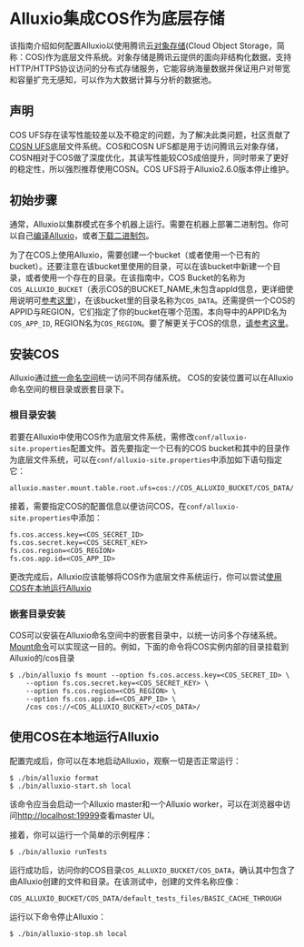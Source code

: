 # Alluxio集成COS作为底层存储

该指南介绍如何配置Alluxio以使用腾讯云[对象存储](https://cloud.tencent.com/product/cos)(Cloud Object Storage，简称：COS)作为底层文件系统。对象存储是腾讯云提供的面向非结构化数据，支持 HTTP/HTTPS协议访问的分布式存储服务，它能容纳海量数据并保证用户对带宽和容量扩充无感知，可以作为大数据计算与分析的数据池。

## 声明
COS UFS存在读写性能较差以及不稳定的问题，为了解决此类问题，社区贡献了[COSN UFS](COSN.html)底层文件系统。COS和COSN UFS都是用于访问腾讯云对象存储，COSN相对于COS做了深度优化，其读写性能较COS成倍提升，同时带来了更好的稳定性，所以强烈推荐使用COSN。COS UFS将于Alluxio2.6.0版本停止维护。

## 初始步骤

通常，Alluxio以集群模式在多个机器上运行。需要在机器上部署二进制包。你可以自己[编译Alluxio](../contributor/Building-Alluxio-From-Source.md)，或者[下载二进制包](../deploy/Running-Alluxio-Locally.md)。

为了在COS上使用Alluxio，需要创建一个bucket（或者使用一个已有的bucket）。还要注意在该bucket里使用的目录，可以在该bucket中新建一个目录，或者使用一个存在的目录。在该指南中，COS Bucket的名称为`COS_ALLUXIO_BUCKET`（表示COS的BUCKET_NAME,未包含appId信息，更详细使用说明可[参考这里](ttps://cloud.tencent.com/document/product/589/35283)），在该bucket里的目录名称为`COS_DATA`。还需提供一个COS的APPID与REGION，它们指定了你的bucket在哪个范围，本向导中的APPID名为`COS_APP_ID`, REGION名为`COS_REGION`。要了解更关于COS的信息，[请参考这里](https://cloud.tencent.com/document/product/436/7751)。

## 安装COS

Alluxio通过[统一命名空间](../core-services/Unified-Namespace.md)统一访问不同存储系统。 COS的安装位置可以在Alluxio命名空间的根目录或嵌套目录下。

### 根目录安装

若要在Alluxio中使用COS作为底层文件系统，需修改`conf/alluxio-site.properties`配置文件。首先要指定一个已有的COS bucket和其中的目录作为底层文件系统，可以在`conf/alluxio-site.properties`中添加如下语句指定它：

```
alluxio.master.mount.table.root.ufs=cos://COS_ALLUXIO_BUCKET/COS_DATA/
```

接着，需要指定COS的配置信息以便访问COS，在`conf/alluxio-site.properties`中添加：

```
fs.cos.access.key=<COS_SECRET_ID>
fs.cos.secret.key=<COS_SECRET_KEY>
fs.cos.region=<COS_REGION>
fs.cos.app.id=<COS_APP_ID>
```

更改完成后，Alluxio应该能够将COS作为底层文件系统运行，你可以尝试[使用COS在本地运行Alluxio](#使用COS在本地运行Alluxio)

### 嵌套目录安装

COS可以安装在Alluxio命名空间中的嵌套目录中，以统一访问多个存储系统。 [Mount命令](../operation/User-CLI.md#mount)可以实现这一目的。例如，下面的命令将COS实例内部的目录挂载到Alluxio的/cos目录

```console
$ ./bin/alluxio fs mount --option fs.cos.access.key=<COS_SECRET_ID> \
    --option fs.cos.secret.key=<COS_SECRET_KEY> \
    --option fs.cos.region=<COS_REGION> \
    --option fs.cos.app.id=<COS_APP_ID> \
    /cos cos://<COS_ALLUXIO_BUCKET>/<COS_DATA>/
```

## 使用COS在本地运行Alluxio

配置完成后，你可以在本地启动Alluxio，观察一切是否正常运行：

```console
$ ./bin/alluxio format
$ ./bin/alluxio-start.sh local
```

该命令应当会启动一个Alluxio master和一个Alluxio worker，可以在浏览器中访问[http://localhost:19999](http://localhost:19999)查看master UI。

接着，你可以运行一个简单的示例程序：

```console
$ ./bin/alluxio runTests
```

运行成功后，访问你的COS目录`COS_ALLUXIO_BUCKET/COS_DATA`，确认其中包含了由Alluxio创建的文件和目录。在该测试中，创建的文件名称应像：

```console
COS_ALLUXIO_BUCKET/COS_DATA/default_tests_files/BASIC_CACHE_THROUGH
```

运行以下命令停止Alluxio：

```console
$ ./bin/alluxio-stop.sh local
```
